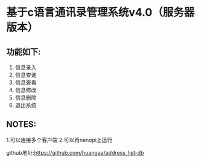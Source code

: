 # 基于c语言通讯录管理系统v4.0（服务器版本）

## 功能如下:
  1. 信息录入
  2. 信息查询
  3. 信息查看
  4. 信息修改
  5. 信息删除
  6. 退出系统
  
## NOTES:
  1.可以连接多个客户端
  2.可以再nanopi上运行
  
  github地址:https://github.com/huangaa/address_list-db
